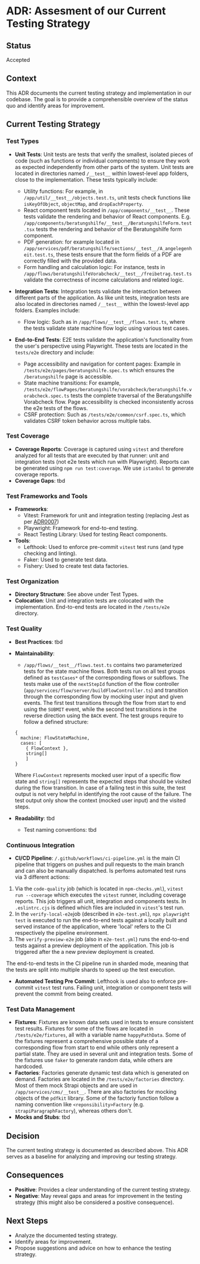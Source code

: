 # ADR: Assesment of our Current Testing Strategy

## Status

Accepted

## Context

This ADR documents the current testing strategy and implementation in our codebase.
The goal is to provide a comprehensible overview of the status quo and identify areas for improvement.

## Current Testing Strategy

### Test Types

- **Unit Tests**:
  Unit tests are tests that verify the smallest, isolated pieces of code (such as functions or individual components) to ensure they work as expected independently from other parts of the system.
  Unit tests are located in directories named `/__test__` within lowest-level app folders, close to the implementation.
  These tests typically include:

  - Utility functions: For example, in `/app/util/__test__/objects.test.ts`, unit tests check functions like `isKeyOfObject`, `objectMap`, and `dropEachProperty`.
  - React component tests located in `/app/components/__test__`. These tests validate the rendering and behavior of React components. E.g. `/app/components/beratungshilfe/__test__/BeratungshilfeForm.test.tsx` tests the rendering and behavior of the Beratungshilfe form component.
  - PDF generation: for example located in `/app/services/pdf/beratungshilfe/sections/__test__/A_angelegenheit.test.ts`, these tests ensure that the form fields of a PDF are correctly filled with the provided data.
  - Form handling and calculation logic: For instance, tests in `/app/flows/beratungshilfeVorabcheck/__test__/freibetrag.test.ts` validate the correctness of income calculations and related logic.

- **Integration Tests**:
  Integration tests validate the interaction between different parts of the application.
  As like unit tests, integration tests are also located in directories named `/__test__` within the lowest-level app folders.
  Examples include:

  - Flow logic: Such as in `/app/flows/__test__/flows.test.ts`, where the tests validate state machine flow logic using various test cases.

- **End-to-End Tests**:
  E2E tests validate the application's functionality from the user's perspective using Playwright. These tests are located in the `tests/e2e` directory and include:

  - Page accessibility and navigation for content pages: Example in `/tests/e2e/pages/beratungshilfe.spec.ts` which ensures the `/beratungshilfe` page is accessible.
  - State machine transitions: For example, `/tests/e2e/flowPages/beratungshilfe/vorabcheck/beratungshilfe.vorabcheck.spec.ts` tests the complete traversal of the Beratungshilfe Vorabcheck flow. Page accessibility is checked inconsistently across the e2e tests of the flows.
  - CSRF protection: Such as `/tests/e2e/common/csrf.spec.ts`, which validates CSRF token behavior across multiple tabs.

### Test Coverage

- **Coverage Reports**: Coverage is captured using `vitest` and therefore analyzed for all tests that are executed by that runner: unit and integration tests (not e2e tests which run with Playwright). Reports can be generated using `npm run test:coverage`. We use `istanbul` to generate coverage reports.
- **Coverage Gaps**: tbd

### Test Frameworks and Tools

- **Frameworks**:
  - Vitest: Framework for unit and integration testing (replacing Jest as per [ADR0007](0007-vitest-test-runner.md))
  - Playwright: Framework for end-to-end testing.
  - React Testing Library: Used for testing React components.
- **Tools**:
  - Lefthook: Used to enforce pre-commit `vitest` test runs (and type checking and linting).
  - Faker: Used to generate test data.
  - Fishery: Used to create test data factories.

### Test Organization

- **Directory Structure**: See above under Test Types.
- **Colocation**: Unit and integration tests are colocated with the implementation. End-to-end tests are located in the `/tests/e2e` directory.

### Test Quality

- **Best Practices**: tbd
- **Maintainability**:

  - `/app/flows/__test__/flows.test.ts` contains two parameterized tests for the state machine flows. Both tests run on all test groups defined as `testCases*` of the corresponding flows or subflows. The tests make use of the `nextStepId` function of the flow controller (`app/services/flow/server/buildFlowController.ts`) and transition through the corresponding flow by mocking user input and given events. The first test transitions through the flow from start to end using the `SUBMIT` event, while the second test transitions in the reverse direction using the `BACK` event. The test groups require to follow a defined structure:

  ```
  {
    machine: FlowStateMachine,
    cases: [
      { FlowContext },
      string[]
      ]
  }
  ```

  Where `FlowContext` represents mocked user input of a specific flow state and `string[]` represents the expected steps that should be visited during the flow transition.
  In case of a failing test in this suite, the test output is not very helpful in identifying the root cause of the failure. The test output only show the context (mocked user input) and the visited steps.

- **Readability**: tbd
  - Test naming conventions: tbd

### Continuous Integration

- **CI/CD Pipeline**:
  `/.github/workflows/ci-pipeline.yml` is the main CI pipeline that triggers on pushes and pull requests to the main branch and can also be manually dispatched. Is perfoms automated test runs via 3 different actions:

1. Via the `code-quality` job (which is located in `npm-checks.yml`), `vitest run --coverage` which executes the `vitest` runner, including coverage reports. This job triggers all unit, integration and components tests. In `.eslintrc.cjs` is defined which files are included in `vitest`'s test run.
2. In the `verify-local-e2e`job (described in `e2e-test.yml`), `npx playwright test` is executed to run the end-to-end tests against a locally built and served instance of the application, where 'local' refers to the CI respectively the pipeline environment.
3. The `verify-preview-e2e` job (also in `e2e-test.yml`) runs the end-to-end tests against a preview deployment of the application. This job is triggered after the a new preview deployment is created.

The end-to-end tests in the CI pipeline run in sharded mode, meaning that the tests are split into multiple shards to speed up the test execution.

- **Automated Testing Pre Commit**:
  Lefthook is used also to enforce pre-commit `vitest` test runs. Failing unit, integration or component tests will prevent the commit from being created.

### Test Data Management

- **Fixtures**:
  Fixtures are known data sets used in tests to ensure consistent test results.
  Fixtures for some of the flows are located in `/tests/e2e/fixtures`, all with a variable name `happyPathData`. Some of the fixtures represent a comprehensive possible state of a corresponding flow from start to end while others only represent a partial state.
  They are used in several unit and integration tests. Some of the fixtures use `faker` to generate random data, while others are hardcoded.
- **Factories**:
  Factories generate dynamic test data which is generated on demand.
  Factories are located in the `/tests/e2e/factories` directory. Most of them mock Strapi objects and are used in `/app/services/cms/__test__`. There are also factories for mocking objects of the `pdfkit` library. Some of the factoriy function follow a naming convention like `<reponsibility>Factory` (e.g. `strapiParagraphFactory`), whereas others don't.
- **Mocks and Stubs**: tbd

## Decision

The current testing strategy is documented as described above. This ADR serves as a baseline for analyzing and improving our testing strategy.

## Consequences

- **Positive**: Provides a clear understanding of the current testing strategy.
- **Negative**: May reveal gaps and areas for improvement in the testing strategy (this might also be considered a positive consequence).

## Next Steps

- Analyze the documented testing strategy.
- Identify areas for improvement.
- Propose suggestions and advice on how to enhance the testing strategy.
